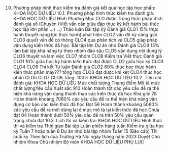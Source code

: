 10. Phương pháp hình thức kiểm tra đánh giá kết quả học tập học phần: KHOA HỌC DỮ LIỆU
10.1. Phương pháp hình thức kiểm tra đánh giá: KHOA HỌC DỮ LIỆU Hình Phương Mục CLO được Trọng thức pháp đích đánh giá số (Chuyên (Viết vấn cần giữa đáp thực kỳ kết hành bài thúc học tập lớn phần ...) ...) Thảo luận Bài tập (lý Đánh giá CLO1 15% thực hành thuyết năng lực thực hành) phát hiện CLO2 vấn đề kỹ năng giải CLO3 quyết vấn đề có thông CLO4 qua phân tích và CLO5 giảp pháp vận dụng kiến thức đã học. Bài tập lớn Dự án nhỏ Đánh giá CLO4 15% làm bài tập khả năng tự theo nhóm đào sâu CLO5 vận dung nội dung lý CLO6 thuyết và làm việc CLO7 nhóm CLO8 Kiểm tra Viết thực Đánh giá CLO1 10% giữa học kỳ hành kiến thức đạt được CLO2 giữa học kỳ CLO3 CLO4 CLO5 Thi kết Tự luận Đánh giá CLO2 60% thúc học thực hành kiến thức phần máy??? tổng hợp CLO3 đạt được khi kết CLO4 thúc học phần CLO5 CLO7 CLO8 Tổng: 100% KHOA HỌC DỮ LIỆU 10.2. Tiêu chí đánh giá: KHOA HỌC DỮ LIỆU Mức chất lượng Thang điểm Mô tả mức chất lượngYêu cầu Xuất sắc 910 Hoàn thành tốt các yêu cầu đề ra thể hiện khả năng vận dụng thành thạo các kiến thức đã học
Khá giỏi 78 Hoàn thành khoảng 7080% các yêu cầu đề ra thể hiện khả năng vận dụng cơ bản các kiến thức đã học
Đạt 56 Hoàn thành khoảng 5060% các yêu cầu đề ra mới dừng lại ở mức mô tả lại kiến thức đã học
Chưa đạt 04 Hoàn thành dưới 50% yêu cầu đề ra trên 50% yêu cầu quan trọng chưa đạt
10.3. Lịch thi và kiểm tra: KHOA HỌC DỮ LIỆU Hình thức thi và kiểm tra Thời gian Bài tập Luân phiên hàng tuần
Kiểm tra giữa học kỳ Tuần 7 hoặc tuần 8
Dự án nhỏ bài tập nhóm Tuần 15 (Báo cáo)
Thi cuối kỳ Theo lịch của Trường
Hà Nội ngày tháng năm 2023 Duyệt Chủ nhiệm Khoa Chủ nhiệm Bộ môn KHOA HỌC DỮ LIỆU
PHỤ LỤC